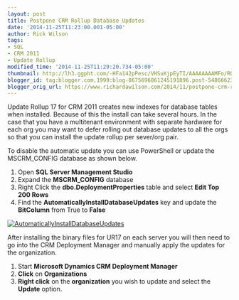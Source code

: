 ```yaml
---
layout: post
title: Postpone CRM Rollup Database Updates
date: '2014-11-25T11:23:00.001-05:00'
author: Rick Wilson
tags:
- SQL
- CRM 2011
- Update Rollup
modified_time: '2014-11-25T11:29:20.734-05:00'
thumbnail: http://lh3.ggpht.com/-HFa142pPesc/VHSuXjpEyTI/AAAAAAAAMFo/ROAQQNohyw8/s72-c/AutomaticallyInstallDatabaseUpdates_thumb%25255B10%25255D.png?imgmax=800
blogger_id: tag:blogger.com,1999:blog-8675696861245191896.post-5486662362725629395
blogger_orig_url: https://www.richardawilson.com/2014/11/postpone-crm-rollup-database-updates.html
---
```



Update Rollup 17 for CRM 2011 creates new indexes for database tables when installed.  Because of this the install can take several hours.  In the case that you have a multitenant environment with separate hardware for each org you may want to defer rolling out database updates to all the orgs so that you can install the update rollup per sever/org pair.

To disable the automatic update you can use PowerShell or update the MSCRM_CONFIG database as shown below.

1. Open **SQL Server Management Studio**
2. Expand the **MSCRM_CONFIG** database
3. Right Click the **dbo.DeploymentProperties** table and select **Edit Top 200 Rows**
4. Find the **AutomaticallyInstallDatabaseUpdates** key and update the **BitColumn** from True to **False**

[![AutomaticallyInstallDatabaseUpdates](http://lh3.ggpht.com/-HFa142pPesc/VHSuXjpEyTI/AAAAAAAAMFo/ROAQQNohyw8/AutomaticallyInstallDatabaseUpdates_thumb%25255B10%25255D.png?imgmax=800)](http://lh3.ggpht.com/-c08U6fN8lOM/VHSuXI9eRaI/AAAAAAAAMFg/2VbzMLcNwYI/s1600-h/AutomaticallyInstallDatabaseUpdates%25255B14%25255D.png)

After installing the binary files for UR17 on each server you will then need to go into the CRM Deployment Manager and manually apply the updates for the organization.

1. Start **Microsoft Dynamics CRM Deployment Manager**
2. **Click** on **Organizations**
3. **Right click** on the **organization** you wish to update and select the **Update** option.

